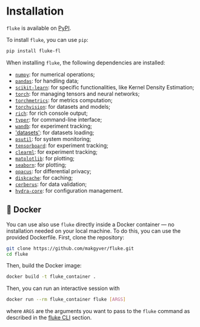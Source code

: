 # Installation

`fluke` is available on [PyPI](https://pypi.org/project/fluke-fl/).

To install ``fluke``, you can use `pip`:

```bash
pip install fluke-fl
```

When installing `fluke`, the following dependencies are installed:

- [`numpy`](https://numpy.org/doc/): for numerical operations;
- [`pandas`](https://pandas.pydata.org/pandas-docs/stable/): for handling data;
- [`scikit-learn`](https://scikit-learn.org/stable/): for specific functionalities, like Kernel Density Estimation;
- [`torch`](https://pytorch.org/docs/stable/index.html): for managing tensors and neural networks;
- [`torchmetrics`](https://torchmetrics.readthedocs.io/en/stable/): for metrics computation;
- [`torchvision`](https://pytorch.org/vision/stable/index.html): for datasets and models;
- [`rich`](https://rich.readthedocs.io/en/stable/): for rich console output;
- [`typer`](https://typer.tiangolo.com/): for command-line interface;
- [`wandb`](https://docs.wandb.ai/): for experiment tracking;
- ['datasets'](https://huggingface.co/docs/datasets/): for datasets loading;
- [`psutil`](https://psutil.readthedocs.io/en/latest/): for system monitoring;
- [`tensorboard`](https://www.tensorflow.org/tensorboard): for experiment tracking;
- [`clearml`](https://clear.ml/docs/latest/docs/): for experiment tracking;
- [`matplotlib`](https://matplotlib.org/stable/contents.html): for plotting;
- [`seaborn`](https://seaborn.pydata.org/): for plotting;
- [`opacus`](https://opacus.ai/): for differential privacy;
- [`diskcache`](http://www.grantjenks.com/docs/diskcache/): for caching;
- [`cerberus`](https://docs.cerberus.org/en/stable/): for data validation;
- [`hydra-core`](https://hydra.cc/docs/): for configuration management.


## 🐳 Docker

You can use also use `fluke` directly inside a Docker container — no installation needed on your local machine.
To do this, you can use the provided Dockerfile. First, clone the repository:

```bash
git clone https://github.com/makgyver/fluke.git
cd fluke
```

Then, build the Docker image:

```bash
docker build -t fluke_container .
```

Then, you can run an interactive session with

```bash
docker run --rm fluke_container fluke [ARGS]
```

where `ARGS` are the arguments you want to pass to the `fluke` command as described in the [fluke CLI](./examples/run.md) section.
